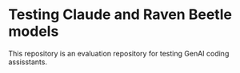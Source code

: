 # Testing Claude and Raven Beetle models

This repository is an evaluation repository for testing GenAI coding assisstants.
